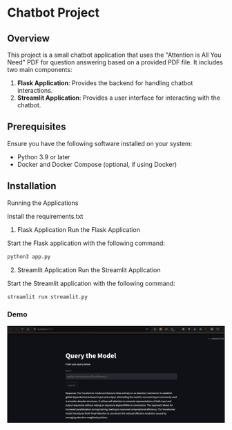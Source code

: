 # Chatbot Project

## Overview

This project is a small chatbot application that uses the "Attention is All You Need" PDF for question answering based on a provided PDF file. It includes two main components:

1. **Flask Application**: Provides the backend for handling chatbot interactions.
2. **Streamlit Application**: Provides a user interface for interacting with the chatbot.

## Prerequisites

Ensure you have the following software installed on your system:

- Python 3.9 or later
- Docker and Docker Compose (optional, if using Docker)

## Installation

Running the Applications

Install the requirements.txt

1. Flask Application
Run the Flask Application

Start the Flask application with the following command:
```bash
python3 app.py
```

2. Streamlit Application
Run the Streamlit Application

Start the Streamlit application with the following command:
```bash
streamlit run streamlit.py
```

### Demo

![Alt text](images/image1.png)

